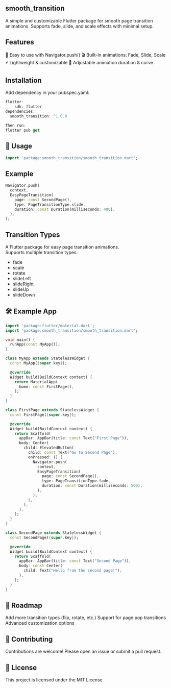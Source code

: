 ## smooth_transition
A simple and customizable Flutter package for smooth page transition animations.
Supports fade, slide, and scale effects with minimal setup.

## Features
🚀 Easy to use with Navigator.push()
🎬 Built-in animations: Fade, Slide, Scale
⚡ Lightweight & customizable
🔧 Adjustable animation duration & curve

## Installation
Add dependency in your pubspec.yaml:

```dart
flutter:
    sdk: flutter
dependencies:
  smooth_transition: ^1.0.0
```
```dart
Then run:
flutter pub get
```

## 🚀 Usage

```dart
import 'package:smooth_transition/smooth_transition.dart';
```

## Example

```dart
Navigator.push(
  context,
  EasyPageTransition(
    page: const SecondPage(),
    type: PageTransitionType.slide,
    duration: const Duration(milliseconds: 400),
  ),
);
```

## Transition Types
A Flutter package for easy page transition animations.  
Supports multiple transition types:  
- fade  
- scale  
- rotate  
- slideLeft  
- slideRight  
- slideUp  
- slideDown

## 🛠️ Example App 
```dart
import 'package:flutter/material.dart';
import 'package:smooth_transition/smooth_transition.dart';

void main() {
  runApp(const MyApp());
}

class MyApp extends StatelessWidget {
  const MyApp({super.key});

  @override
  Widget build(BuildContext context) {
    return MaterialApp(
      home: const FirstPage(),
    );
  }
}

class FirstPage extends StatelessWidget {
  const FirstPage({super.key});

  @override
  Widget build(BuildContext context) {
    return Scaffold(
      appBar: AppBar(title: const Text("First Page")),
      body: Center(
        child: ElevatedButton(
          child: const Text("Go to Second Page"),
          onPressed: () {
            Navigator.push(
              context,
              EasyPageTransition(
                page: const SecondPage(),
                type: PageTransitionType.fade,
                duration: const Duration(milliseconds: 500),
              ),
            );
          },
        ),
      ),
    );
  }
}

class SecondPage extends StatelessWidget {
  const SecondPage({super.key});

  @override
  Widget build(BuildContext context) {
    return Scaffold(
      appBar: AppBar(title: const Text("Second Page")),
      body: const Center(
        child: Text("Hello from the second page!"),
      ),
    );
  }
}
```

## 📌 Roadmap
 Add more transition types (flip, rotate, etc.)
 Support for page pop transitions
 Advanced customization options

## 🤝 Contributing
Contributions are welcome!
Please open an issue or submit a pull request.

## 📄 License
This project is licensed under the MIT License.

